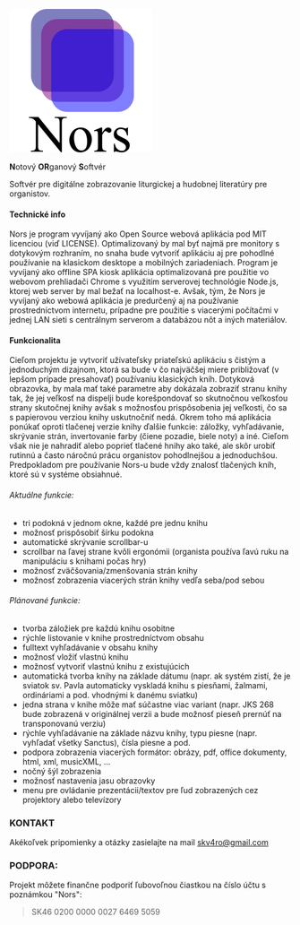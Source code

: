 ![Nors](logo.png)  
  
**N**otový **OR**ganový **S**oftvér

Softvér pre digitálne zobrazovanie liturgickej a hudobnej literatúry pre organistov. 

#### Technické info
Nors je program vyvíjaný ako Open Source webová aplikácia pod MIT licenciou (viď LICENSE). Optimalizovaný by mal byť najmä pre monitory s dotykovým rozhraním, no snaha bude vytvoriť aplikáciu aj pre pohodlné používanie na klasickom desktope a mobilných zariadeniach. Program je vyvíjaný ako offline SPA kiosk aplikácia optimalizovaná pre použitie vo webovom prehliadači Chrome s využitím serverovej technológie Node.js, ktorej web server by mal bežať na localhost-e. Avšak, tým, že Nors je vyvíjaný ako webowá aplikácia je predurčený aj na používanie prostredníctvom internetu, prípadne pre použitie s viacerými počítačmi v jednej LAN sieti s centrálnym serverom a databázou nôt a iných materiálov.

#### Funkcionalita
Cieľom projektu je vytvoriť užívateľsky priateľskú aplikáciu s čistým a jednoduchým dizajnom, ktorá sa bude v čo najväčšej miere približovať (v lepšom prípade presahovať) používaniu klasických kníh. Dotyková obrazovka, by mala mať také parametre aby dokázala zobraziť stranu knihy tak, že jej veľkosť na dispelji bude korešpondovať so skutnočnou veľkosťou strany skutočnej knihy avšak s možnosťou prispôsobenia jej veľkosti, čo sa s papierovou verziou knihy uskutnočniť nedá. Okrem toho má aplikácia ponúkať oproti tlačenej verzie knihy ďalšie funkcie: záložky, vyhľadávanie, skrývanie strán, invertovanie farby (čiene pozadie, biele noty) a iné. Cieľom však nie je nahradiť alebo poprieť tlačené hnihy ako také, ale skôr urobiť rutinnú a často náročnú prácu organistov pohodlnejšou a jednoduchšou. Predpokladom pre používanie Nors-u bude vždy znalosť tlačených kníh, ktoré sú v systéme obsiahnué.
###### Aktuálne funkcie:
- tri podokná v jednom okne, každé pre jednu knihu
- možnosť prispôsobiť šírku podokna
- automatické skrývanie scrollbar-u
- scrollbar na ľavej strane kvôli ergonómii (organista používa ľavú ruku na manipuláciu s knihami počas hry)
- možnosť zväčšovania/zmenšovania strán knihy 
- možnosť zobrazenia viacerých strán knihy vedľa seba/pod sebou
###### Plánované funkcie:
- tvorba záložiek pre každú knihu osobitne
- rýchle listovanie v knihe prostredníctvom obsahu
- fulltext vyhľadávanie v obsahu knihy
- možnosť vložiť vlastnú knihu
- možnosť vytvoriť vlastnú knihu z existujúcich
- automatická tvorba knihy na základe dátumu (napr. ak systém zistí, že je sviatok sv. Pavla automaticky vyskladá knihu s piesňami, žalmami, ordináriami a pod. vhodnými k danému sviatku)
- jedna strana v knihe môže mať súčastne viac variant (napr. JKS 268 bude zobrazená v originálnej verzii a bude možnosť pieseň prernúť na transponovanú verziu)
- rýchle vyhľadávanie na základe názvu knihy, typu piesne (napr. vyhľadať všetky Sanctus), čísla piesne a pod.
- podpora zobrazenia viacerých formátor: obrázy, pdf, office dokumenty, html, xml, musicXML, ...
- nočný šýl zobrazenia
- možnosť nastavenia jasu obrazovky
- menu pre ovládanie prezentácii/textov pre ľud zobrazených cez projektory alebo televízory 

### KONTAKT
Akékoľvek pripomienky a otázky zasielajte na mail skv4ro@gmail.com

### PODPORA: 
Projekt môžete finančne podporiť ľubovoľnou čiastkou na číslo účtu s poznámkou "Nors": 
> SK46 0200 0000 0027 6469 5059
